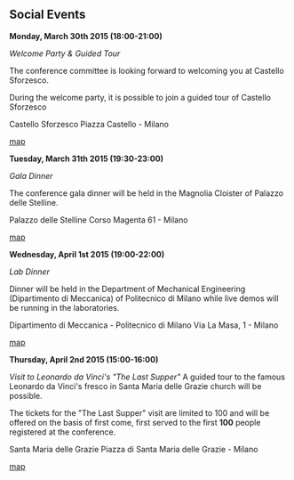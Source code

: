 ## Social Events

**Monday, March 30th 2015 (18:00-21:00)**

*Welcome Party & Guided Tour* 


 The conference committee is looking forward to welcoming you at Castello Sforzesco.

During the welcome party, it is possible to join a guided tour of Castello Sforzesco


Castello Sforzesco
 Piazza Castello - Milano


[map](https://www.google.it/maps/place/castello%2bsforzesco/@45.470476,9.179332,17z/data=!4m2!3m1!1s0x4786fcb60ea97b3d:0x6556dd66c472c29b)

**Tuesday, March 31th 2015 (19:30-23:00)**

*Gala Dinner*


 The conference gala dinner will be held in the Magnolia Cloister of Palazzo delle Stelline. 

Palazzo delle Stelline
 Corso Magenta 61 - Milano


[map](https://www.google.it/maps/place/Fondazione%2BStelline/@45.465639,9.171876,17z/data=!3m1!4b1!4m2!3m1!1s0x4786c15a71ed09ff:0x9c325ca1b607bc79)
 


**Wednesday, April 1st 2015 (19:00-22:00)**

*Lab Dinner*

 

Dinner will be held in the Department of Mechanical Engineering (Dipartimento di Meccanica) of Politecnico di Milano while live demos will be running in the laboratories.

 
Dipartimento di Meccanica - Politecnico di Milano
 Via La Masa, 1 - Milano


[map](https://www.google.it/maps/place/via%2bprivata%2bgiuseppe%2bla%2bmasa,%2b1,%2bpolitecnico%2bdi%2bmilano%2b-%2bcampus%2bbovisa%2bla%2bmasa,%2b20156%2bmilano/@45.5011678,9.1578202,17z/data=!3m1!4b1!4m2!3m1!1s0x4786c0fcff42344b:0xc987a43356071c37) 

**Thursday, April 2nd 2015 (15:00-16:00)**

*Visit to Leonardo da Vinci's "The Last Supper"*
A guided tour to the famous Leonardo da Vinci's fresco in Santa Maria delle Grazie church will be possible. 

The tickets for the "The Last Supper" visit are limited to 100 and will be offered on the basis of first come, first served to the first **100** people registered at the conference.

Santa Maria delle Grazie
 Piazza di Santa Maria delle Grazie - Milano


[map](https://www.google.it/maps/place/santa%2bmaria%2bdelle%2bgrazie/@45.465963,9.170962,17z/data=!3m1!4b1!4m2!3m1!1s0x4786c15a44bf1c83:0xed5bcdc4d3c75a59)
